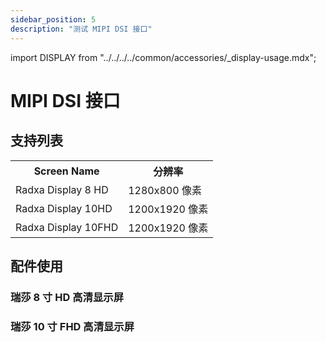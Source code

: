 ```yaml
---
sidebar_position: 5
description: "测试 MIPI DSI 接口"
---
```


import DISPLAY from "../../../../common/accessories/\_display-usage.mdx";

# MIPI DSI 接口

## 支持列表

<table>
  <tr>
    <th>Screen Name</th>
    <th>分辨率</th>
  </tr>
  <tr>
    <td>Radxa Display 8 HD</td>
    <td>1280x800 像素</td>
  </tr>
  <tr>
    <td>Radxa Display 10HD</td>
    <td>1200x1920 像素 </td>
  </tr>
  <tr>
    <td>Radxa Display 10FHD</td>
    <td>1200x1920 像素 </td>
  </tr>
</table>

## 配件使用

### 瑞莎 8 寸 HD 高清显示屏

<DISPLAY product="Radxa CM3 IO Board" display_connection_img="/img/cm3/cm3-io-8inch-display.webp" model="radxa-cm3-io" rsetup_path="../../radxa-os/rsetup#overlays" display_name="瑞莎 8 寸 HD 高清显示屏" overlays_title="Enable Radxa Display 8HD" />

### 瑞莎 10 寸 FHD 高清显示屏

<DISPLAY product="Radxa CM3 IO Board" display_connection_img="/img/cm3/cm3-io-10inch-hd-display.webp" model="radxa-cm3-io" rsetup_path="../../radxa-os/rsetup#overlays" display_name="瑞莎 10 寸 FHD 高清显示屏" overlays_title="Enable Radxa Display 10FHD" />
